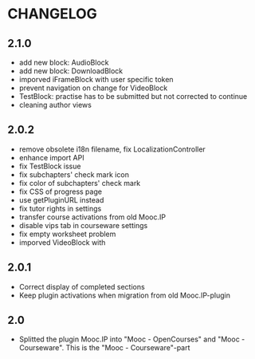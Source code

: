 CHANGELOG
=========
2.1.0
-----
* add new block: AudioBlock
* add new block: DownloadBlock
* imporved iFrameBlock with user specific token
* prevent navigation on change for VideoBlock
* TestBlock: practise has to be submitted but not corrected to continue
* cleaning author views

2.0.2
-----
* remove obsolete i18n filename, fix LocalizationController
* enhance import API
* fix TestBlock issue
* fix subchapters' check mark icon
* fix color of subchapters' check mark
* fix CSS of progress page
* use getPluginURL instead
* fix tutor rights in settings
* transfer course activations from old Mooc.IP
* disable vips tab in courseware settings
* fix empty worksheet problem
* imporved VideoBlock with 

2.0.1
-----
* Correct display of completed sections
* Keep plugin activations when migration from old Mooc.IP-plugin

2.0
---
* Splitted the plugin Mooc.IP into "Mooc - OpenCourses" and "Mooc - Courseware". This is the "Mooc - Courseware"-part
